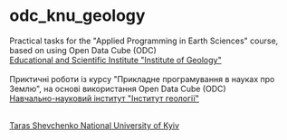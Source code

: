 # odc_knu_geology
Practical tasks for the "Applied Programming in Earth Sciences" course, based on using Open Data Cube (ODC)<br /> [Educational and Scientific Institute "Institute of Geology"](www.geol.univ.kiev.ua/en)<br /> <br /> Приктичні роботи із курсу "Прикладне програмування в науках про Землю", на основі використання Open Data Cube (ODC)<br /> [Навчально-науковий інститут "Інститут геології"](www.geol.univ.kiev.ua/ua/)

 <br /> [Taras Shevchenko National University of Kyiv](www.knu.ua/en)<br />
